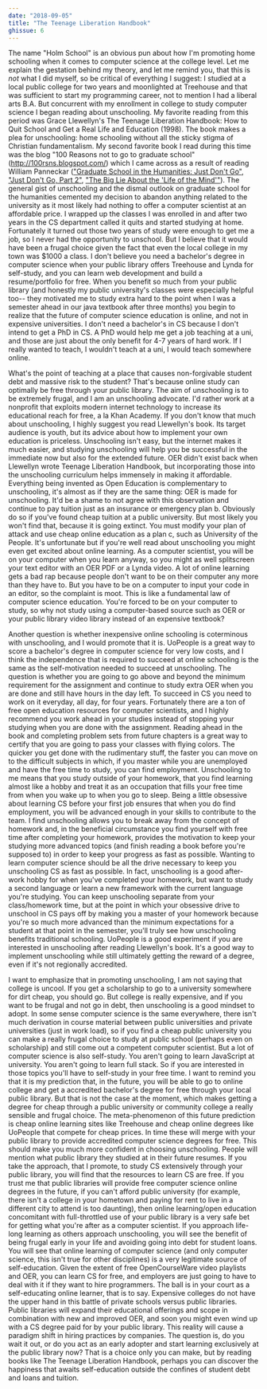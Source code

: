 ```yaml
---
date: "2018-09-05"
title: "The Teenage Liberation Handbook"
ghissue: 6
---
```


The name "Holm School" is an obvious pun about how I'm promoting home schooling when it comes to computer science at the college level. Let me explain the gestation behind my theory, and let me remind you, that this is _not_ what I did myself, so be critical of everything I suggest: I studied at a local public college for two years and moonlighted at Treehouse and that was sufficient to start my programming career, not to mention I had a liberal arts B.A. But concurrent with my enrollment in college to study computer science I began reading about unschooling. My favorite reading from this period was Grace Llewellyn's The Teenage Liberation Handbook: How to Quit School and Get a Real Life and Education (1998). The book makes a plea for unschooling: home schooling without all the sticky stigma of Christian fundamentalism. My second favorite book I read during this time was the blog "100 Reasons not to go to graduate school" (http://100rsns.blogspot.com/) which I came across as a result of reading William Panneckar (["Graduate School in the Humanities: Just Don't Go"](https://www.chronicle.com/article/Graduate-School-in-the/44846), ["Just Don't Go, Part 2"](https://www.chronicle.com/article/Just-Dont-Go-Part-2/44786?cid=rclink), ["The Big Lie About the 'Life of the Mind'"](https://www.chronicle.com/article/The-Big-Lie-About-the-Life-of/63937?cid=rclink)). The general gist of unschooling and the dismal outlook on graduate school for the humanities cemented my decision to abandon anything related to the university as it most likely had nothing to offer a computer scientist at an affordable price. I wrapped up the classes I was enrolled in and after two years in the CS department called it quits and started studying at home. Fortunately it turned out those two years of study were enough to get me a job, so I never had the opportunity to unschool. But I believe that it would have been a frugal choice given the fact that even the local college in my town was $1000 a class. I don't believe you need a bachelor's degree in computer science when your public library offers Treehouse and Lynda for self-study, and you can learn web development and build a resume/portfolio for free. When you benefit so much from your public library (and honestly my public university's classes were especially helpful too-- they motivated me to study extra hard to the point when I was a semester ahead in our java textbook after three months) you begin to realize that the future of computer science education is online, and not in expensive universities. I don't need a bachelor's in CS because I don't intend to get a PhD in CS. A PhD would help me get a job teaching at a uni, and those are just about the only benefit for 4-7 years of hard work. If I really wanted to teach, I wouldn't teach at a uni, I would teach somewhere online.

What's the point of teaching at a place that causes non-forgivable student debt and massive risk to the student? That's because online study can optimally be free through your public library. The aim of unschooling is to be extremely frugal, and I am an unschooling advocate. I'd rather work at a nonprofit that exploits modern internet technology to increase its educational reach for free, a la Khan Academy. If you don't know that much about unschooling, I highly suggest you read Llewellyn's book. Its target audience is youth, but its advice about how to implement your own education is priceless. Unschooling isn't easy, but the internet makes it much easier, and studying unschooling will help you be successful in the immediate now but also for the extended future. OER didn't exist back when Llewellyn wrote Teenage Liberation Handbook, but incorporating those into the unschooling curriculum helps immensely in making it affordable. Everything being invented as Open Education is complementary to unschooling, it's almost as if they are the same thing: OER is made for unschooling. It'd be a shame to not agree with this observation and continue to pay tuition just as an insurance or emergency plan b. Obviously do so if you've found cheap tuition at a public university. But most likely you won't find that, because it is going extinct. You must modify your plan of attack and use cheap online education as a plan c, such as University of the People. It's unfortunate but if you're well read about unschooling you might even get excited about online learning. As a computer scientist, you will be on your computer when you learn anyway, so you might as well splitscreen your text editor with an OER PDF or a Lynda video. A lot of online learning gets a bad rap because people don't want to be on their computer any more than they have to. But you have to be on a computer to input your code in an editor, so the complaint is moot. This is like a fundamental law of computer science education. You're forced to be on your computer to study, so why not study using a computer-based source such as OER or your public library video library instead of an expensive textbook?

Another question is whether inexpensive online schooling is coterminous with unschooling, and I would promote that it is. UoPeople is a great way to score a bachelor's degree in computer science for very low costs, and I think the independence that is required to succeed at online schooling is the same as the self-motivation needed to succeed at unschooling. The question is whether you are going to go above and beyond the minimum requirement for the assignment and continue to study extra OER when you are done and still have hours in the day left. To succeed in CS you need to work on it everyday, all day, for four years. Fortunately there are a ton of free open education resources for computer scientists, and I highly recommend you work ahead in your studies instead of stopping your studying when you are done with the assignment. Reading ahead in the book and completing problem sets from future chapters is a great way to certify that you are going to pass your classes with flying colors. The quicker you get done with the rudimentary stuff, the faster you can move on to the difficult subjects in which, if you master while you are unemployed and have the free time to study, you can find employment. Unschooling to me means that you study outside of your homework, that you find learning almost like a hobby and treat it as an occupation that fills your free time from when you wake up to when you go to sleep. Being a little obsessive about learning CS before your first job ensures that when you do find employment, you will be advanced enough in your skills to contribute to the team. I find unschooling allows you to break away from the concept of homework and, in the beneficial circumstance you find yourself with free time after completing your homework, provides the motivation to keep your studying more advanced topics (and finish reading a book before you're supposed to) in order to keep your progress as fast as possible. Wanting to learn computer science should be all the drive necessary to keep you unschooling CS as fast as possible. In fact, unschooling is a good after-work hobby for when you've completed your homework, but want to study a second language or learn a new framework with the current language you're studying. You can keep unschooling separate from your class/homework time, but at the point in which your obsessive drive to unschool in CS pays off by making you a master of your homework because you're so much more advanced than the minimum expectations for a student at that point in the semester, you'll truly see how unschooling benefits traditional schooling. UoPeople is a good experiment if you are interested in unschooling after reading Llewellyn's book. It's a good way to implement unschooling while still ultimately getting the reward of a degree, even if it's not regionally accredited.

I want to emphasize that in promoting unschooling, I am not saying that college is uncool. If you get a scholarship to go to a university somewhere for dirt cheap, you should go. But college is really expensive, and if you want to be frugal and not go in debt, then unschooling is a good mindset to adopt. In some sense computer science is the same everywhere, there isn't much derivation in course material between public universities and private universities (just in work load), so if you find a cheap public university you can make a really frugal choice to study at public school (perhaps even on scholarship) and still come out a competent computer scientist. But a lot of computer science is also self-study. You aren't going to learn JavaScript at university. You aren't going to learn full stack. So if you are interested in those topics you'll have to self-study in your free time. I want to remind you that it is my prediction that, in the future, you will be able to go to online college and get a accredited bachelor's degree for free through your local public library. But that is not the case at the moment, which makes getting a degree for cheap through a public university or community college a really sensible and frugal choice. The meta-phenomenon of this future prediction is cheap online learning sites like Treehouse and cheap online degrees like UoPeople that compete for cheap prices. In time these will merge with your public library to provide accredited computer science degrees for free. This should make you much more confident in choosing unschooling. People will mention what public library they studied at in their future resumes. If you take the approach, that I promote, to study CS extensively through your public library, you will find that the resources to learn CS are free. If you trust me that public libraries will provide free computer science online degrees in the future, if you can't afford public university (for example, there isn't a college in your hometown and paying for rent to live in a different city to attend is too daunting), then online learning/open education concomitant with full-throttled use of your public library is a very safe bet for getting what you're after as a computer scientist. If you approach life-long learning as others approach unschooling, you will see the benefit of being frugal early in your life and avoiding going into debt for student loans. You will see that online learning of computer science (and only computer science, this isn't true for other disciplines) is a very legitimate source of self-education. Given the extent of free OpenCourseWare video playlists and OER, you can learn CS for free, and employers are just going to have to deal with it if they want to hire programmers. The ball is in your court as a self-educating online learner, that is to say. Expensive colleges do not have the upper hand in this battle of private schools versus public libraries. Public libraries will expand their educational offerings and scope in combination with new and improved OER, and soon you might even wind up with a CS degree paid for by your public library. This reality will cause a paradigm shift in hiring practices by companies. The question is, do you wait it out, or do you act as an early adopter and start learning exclusively at the public library now? That is a choice only you can make, but by reading books like The Teenage Liberation Handbook, perhaps you can discover the happiness that awaits self-education outside the confines of student debt and loans and tuition.